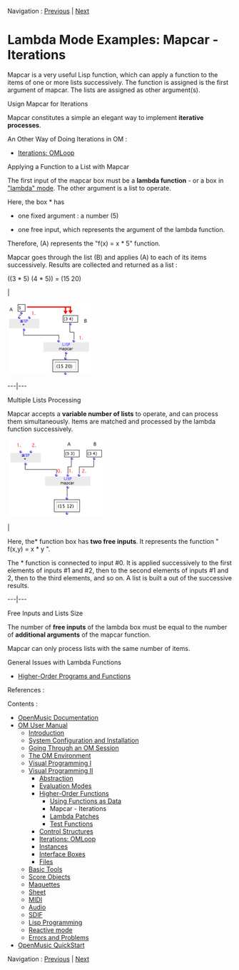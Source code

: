Navigation : [Previous](Funcall "page précédente\(Using Functions
as Data\)") | [Next](LambdaPatch "Next\(Lambda
Patches\)")


# Lambda Mode Examples: Mapcar \- Iterations

Mapcar is a very useful Lisp function, which can apply a function to the items
of one or more lists successively. The function is assigned is the first
argument of mapcar. The lists are assigned as other argument(s).

Usign Mapcar for Iterations

Mapcar constitutes a simple an elegant way to implement **iterative
processes**.

An Other Way of Doing Iterations in OM :

  * [Iterations: OMLoop](OMLoop)

Applying a Function to a List with Mapcar

The first input of the  mapcar box must be a **lambda function** - or a box in
["lambda" mode](LambdaMode). The other argument is a list to operate.

Here, the box *  has

  * one fixed argument : a number (5)

  * one free input, which represents the argument of the lambda function.

Therefore, (A) represents the "f(x) = x * 5" function.

Mapcar goes through the list (B) and applies (A) to each of its items
successively. Results are collected and returned as a list :

((3 * 5) (4 * 5)) = (15 20)

|

![](../res/mapcar-curry.png)  
  
---|---  
  
Multiple Lists Processing

Mapcar accepts a **variable number of lists** to operate, and can process them
simultaneously. Items are matched and processed by the lambda function
successively.

![](../res/multi-mapcar.png)

|

Here, the* function box has **two free inputs**. It represents the function "
f(x,y) = x * y ".

The  * function is connected to input #0. It is applied successively to the
first elements of inputs #1 and #2, then to the second elements of inputs #1
and 2, then to the third elements, and so on. A list is built a out of the
successive results.  
  
---|---  
  
Free Inputs and Lists Size

The number of **free inputs** of the lambda box must be equal to the number of
**additional arguments** of the mapcar function.

Mapcar can only process lists with the same number of items.

General Issues with Lambda Functions

  * [Higher-Order Programs and Functions](HighOrder)

References :

Contents :

  * [OpenMusic Documentation](OM-Documentation)
  * [OM User Manual](OM-User-Manual)
    * [Introduction](00-Contents)
    * [System Configuration and Installation](Installation)
    * [Going Through an OM Session](Goingthrough)
    * [The OM Environment](Environment)
    * [Visual Programming I](BasicVisualProgramming)
    * [Visual Programming II](AdvancedVisualProgramming)
      * [Abstraction](Abstraction)
      * [Evaluation Modes](EvalModes)
      * [Higher-Order Functions](HighOrder)
        * [Using Functions as Data](Funcall)
        * Mapcar \- Iterations
        * [Lambda Patches](LambdaPatch)
        * [Test Functions](LambdaTest)
      * [Control Structures](Control)
      * [Iterations: OMLoop](OMLoop)
      * [Instances](Instances)
      * [Interface Boxes](InterfaceBoxes)
      * [Files](Files)
    * [Basic Tools](BasicObjects)
    * [Score Objects](ScoreObjects)
    * [Maquettes](Maquettes)
    * [Sheet](Sheet)
    * [MIDI](MIDI)
    * [Audio](Audio)
    * [SDIF](SDIF)
    * [Lisp Programming](Lisp)
    * [Reactive mode](Reactive)
    * [Errors and Problems](errors)
  * [OpenMusic QuickStart](QuickStart-Chapters)

Navigation : [Previous](Funcall "page précédente\(Using Functions
as Data\)") | [Next](LambdaPatch "Next\(Lambda
Patches\)")

